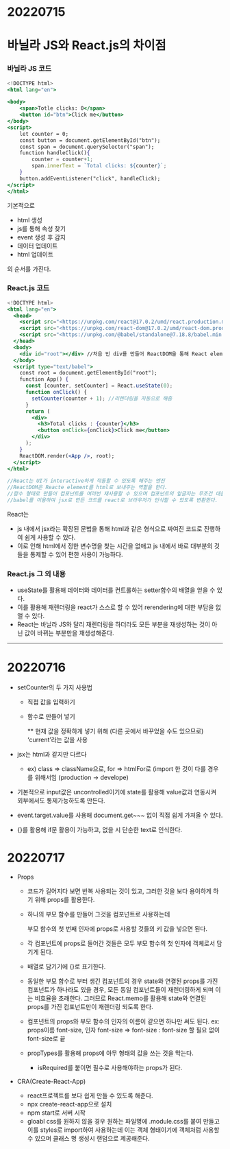 

# 20220715

# 바닐라 JS와 React.js의 차이점

### 바닐라 JS 코드

```jsx
<!DOCTYPE html>
<html lang="en">

<body>
    <span>Totle clicks: 0</span>
    <button id="btn">Click me</button>
</body>
<script>
    let counter = 0;
    const button = document.getElementById("btn");
    const span = document.querySelector("span");
    function handleClick(){
        counter = counter+1;
        span.innerText = `Total clicks: ${counter}`;
    }
    button.addEventListener("click", handleClick);
</script>
</html>
```

기본적으로

- html 생성
- js를 통해 속성 찾기
- event 생성 후 감지
- 데이터 업데이트
- html 업데이트

의 순서를 가진다.

### React.js 코드

```jsx
<!DOCTYPE html>
<html lang="en">
  <head>
    <script src="<https://unpkg.com/react@17.0.2/umd/react.production.min.js>"></script>
    <script src="<https://unpkg.com/react-dom@17.0.2/umd/react-dom.production.min.js>"></script>
    <script src="<https://unpkg.com/@babel/standalone@7.18.8/babel.min.js>"></script>
  </head>
  <body>
    <div id="root"></div> //처음 빈 div를 만들어 ReactDOM을 통해 React element를 담는다.
  </body>
  <script type="text/babel">
    const root = document.getElementById("root");
    function App() {
      const [counter, setCounter] = React.useState(0);
      function onClick() {
        setCounter(counter + 1); //리렌더링을 자동으로 해줌
      }
      return (
        <div>
          <h3>Total clicks : {counter}</h3>
          <button onClick={onClick}>Click me</button>
        </div>
      );
    }
    ReactDOM.render(<App />, root);
  </script>
</html>

//React는 UI가 interactive하게 작동할 수 있도록 해주는 엔진
//ReactDOM은 Reacte element를 html로 보내주는 역할을 한다.
//함수 형태로 만들어 컴포넌트를 여러번 재사용할 수 있으며 컴포넌트의 앞글자는 무조건 대문자로 시작하여야 한다.
//babel를 이용하여 jsx로 만든 코드를 react로 브라우저가 인식할 수 있도록 변환한다.
```

React는

- js 내에서 jsx라는 확장된 문법을 통해 html과 같은 형식으로 짜여진 코드로 진행하여 쉽게 사용할 수 있다.
- 이로 인해 html에서 정한 변수명을 찾는 시간을 없애고 js 내에서 바로 대부분의 것들을 통제할 수 있어 편한 사용이 가능하다.

### React.js 그 외 내용

- useState를 활용해 데이터와 데이터를 컨트롤하는 setter함수의 배열을 얻을 수 있다.
- 이를 활용해 재렌더링을 react가 스스로 할 수 있어 rerendering에 대한 부담을 없앨 수 있다.
- React는 바닐라 JS와 달리 재렌더링을 하더라도 모든 부분을 재생성하는 것이 아닌 값이 바뀌는 부분만을 재생성해준다.

----

# 20220716

- setCounter의 두 가지 사용법

  - 직접 값을 입력하기

  - 함수로 만들어 넣기

    ** 현재 값을 정확하게 넣기 위해 (다른 곳에서 바꾸었을 수도 있으므로) ‘current’라는 값을 사용

- jsx는 html과 같지만 다르다

  - ex) class ⇒ className으로, for  ⇒ htmlFor로 (import 한 것이 다를 경우를 위해서임 (production → develope)

- 기본적으로 input값은 uncontrolled이기에 state를  활용해 value값과 연동시켜 외부에서도 통제가능하도록 만든다.

- event.target.value를 사용해 document.get~~~ 없이 직접 쉽게 가져올 수 있다.

- {}를 활용해 if문 활용이 가능하고, 없을 시 단순한 text로 인식한다.

# 20220717

- Props

  - 코드가 길어지다 보면 반복 사용되는 것이 있고, 그러한 것을 보다 용이하게 하기 위해 props를 활용한다.

  - 하나의 부모 함수를 만들어 그것을 컴포넌트로 사용하는데

    부모 함수의 첫 번째 인자에 props로 사용할 것들의 키 값을 넣으면 된다.

  - 각 컴포넌트에 props로 들어간 것들은 모두 부모 함수의 첫 인자에 객체로서 담기게 된다.

  - 배열로 담기기에 {}로 표기한다.

  - 동일한 부모 함수로 부터 생긴 컴포넌트의 경우 state와 연결된 props를 가진 컴포넌트가 하나라도 있을 경우, 모든 동일 컴포넌트들이 재렌더링하게 되며 이는 비효율을 초래한다. 그러므로 React.memo를 활용해 state와 연결된 props를 가진 컴포넌트만이 재렌더링 되도록 한다.

  - 컴포넌트의 props와 부모 함수의 인자의 이름이 같으면 하나만 써도 된다. ex: props이름 font-size, 인자 font-size ⇒ font-size : font-size 할 필요 없이 font-size로 끝

  - propTypes를 활용해 props에 아무 형태의 값을 쓰는 것을 막는다.

    - isRequired를 붙이면 필수로 사용해야하는 props가 된다.

- CRA(Create-React-App)

  - react프로젝트를 보다 쉽게 만들 수 있도록 해준다.
  - npx create-react-app으로 설치
  - npm start로 서버 시작
  - gloabl css를 원하지 않을 경우 원하는 파일명에 .module.css를 붙여 만들고 이를 styles로 import하여 사용하는데 이는 객체 형태이기에 객체처럼 사용할 수 있으며 클래스 명 생성시 랜덤으로 제공해준다.
